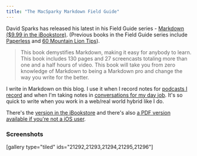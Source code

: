 ```yaml
---
title: "The MacSparky Markdown Field Guide"
---
```

<p>David Sparks has released his latest in his Field Guide series - <a href="https://target.georiot.com/Proxy.ashx?tsid=528&GR_URL=https%253A%252F%252Fitunes.apple.com%252Fus%252Fbook%252Fmarkdown%252Fid622433972%253Fmt%253D11%2526uo%253D4%2526partnerId%253D30" target="itunes_store">Markdown ($9.99 in the iBookstore)</a>. (Previous books in the Field Guide series include <a href="https://target.georiot.com/Proxy.ashx?tsid=528&GR_URL=https%253A%252F%252Fitunes.apple.com%252Fus%252Fbook%252Fpaperless%252Fid520393162%253Fmt%253D11%2526uo%253D4%2526partnerId%253D30" target="itunes_store">Paperless</a> and <a href="https://target.georiot.com/Proxy.ashx?tsid=528&GR_URL=https%253A%252F%252Fitunes.apple.com%252Fus%252Fbook%252F60-mountain-lion-tips%252Fid565956630%253Fmt%253D11%2526uo%253D4%2526partnerId%253D30" target="itunes_store">60 Mountain Lion Tips</a>).</p>
<blockquote><p>
  This book demystifies Markdown, making it easy for anybody to learn. This book includes 130 pages and 27 screencasts totaling more than one and a half hours of video. This book will take you from zero knowledge of Markdown to being a Markdown pro and change the way you write for the better.
</p></blockquote>
<p>I write in Markdown on this blog. I use it when I record notes for <a href="https://ssktn.com">podcasts I record</a> and when I'm taking notes in <a href="https://lemonproductions.ca">conversations for my day job</a>. It's so quick to write when you work in a web/real world hybrid like I do.</p>
<p>There's the <a href="https://target.georiot.com/Proxy.ashx?tsid=528&GR_URL=https%253A%252F%252Fitunes.apple.com%252Fus%252Fbook%252Fmarkdown%252Fid622433972%253Fmt%253D11%2526uo%253D4%2526partnerId%253D30" target="itunes_store">version in the iBookstore</a> and there's also <a href="https://macsparky.fetchapp.com/sell/liexohbo">a PDF version available if you're not a iOS user</a>.</p>
<h3>Screenshots</h3>
<p>[gallery type="tiled" ids="21292,21293,21294,21295,21296"]</p>
